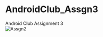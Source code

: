 
# AndroidClub_Assgn3
Android Club Assignment 3</br>
![Assgn2](https://user-images.githubusercontent.com/71808978/124318793-d3cdf680-db96-11eb-91f3-35bf4916aaac.gif)
